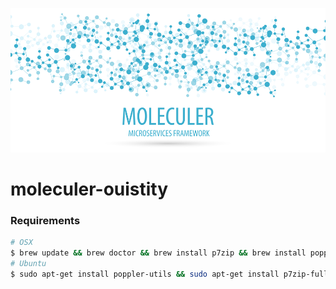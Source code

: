 [![Moleculer logo](./banner-moleculer.png)](https://moleculer.services/)

# moleculer-ouistity

### Requirements

```sh
# OSX
$ brew update && brew doctor && brew install p7zip && brew install poppler
# Ubuntu
$ sudo apt-get install poppler-utils && sudo apt-get install p7zip-full
```
